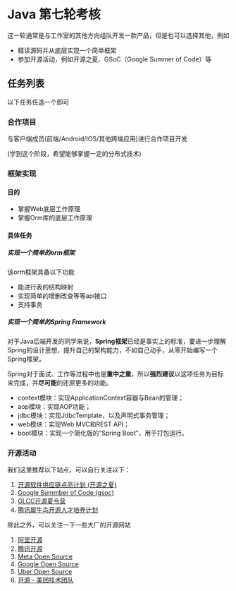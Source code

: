 # Java 第七轮考核

这一轮通常是与工作室的其他方向组队开发一款产品，但是也可以选择其他，例如

- 精读源码并从底层实现一个简单框架
- 参加开源活动，例如开源之夏、GSoC（Google Summer of Code）等

## 任务列表

以下任务任选一个即可

### 合作项目

与客户端成员(前端/Android/IOS/其他跨端应用)进行合作项目开发

(学到这个阶段，希望能够掌握一定的分布式技术)

### 框架实现

#### 目的

- 掌握Web底层工作原理
- 掌握Orm库的底层工作原理

#### 具体任务

##### 实现一个简单的orm框架

该orm框架具备以下功能

- 能进行表的结构映射
- 实现简单的增删改查等等api接口
- 支持事务

##### 实现一个简单的Spring Framework

对于Java后端开发的同学来说，**Spring框架**已经是事实上的标准，要进一步理解Spring的设计思想，提升自己的架构能力，不如自己动手，从零开始编写一个Spring框架。

Spring对于面试、工作等过程中也是**重中之重**，所以**强烈建议**以这项任务为目标来完成，并**尽可能**的还原更多的功能。

- context模块：实现ApplicationContext容器与Bean的管理；
- aop模块：实现AOP功能；
- jdbc模块：实现JdbcTemplate，以及声明式事务管理；
- web模块：实现Web MVC和REST API；
- boot模块：实现一个简化版的“Spring Boot”，用于打包运行。



### 开源活动

我们这里推荐以下站点，可以自行关注以下：

1. [开源软件供应链点亮计划 (开源之夏)](https://summer-ospp.ac.cn/) 
2. [Google Summber of Code (gsoc)](https://summerofcode.withgoogle.com/)
3. [GLCC开源夏令营](https://opensource.alibaba.com/)
4. [腾讯犀牛鸟开源人才培养计划](https://opensource.tencent.com/summer-of-code)

除此之外，可以关注一下一些大厂的开源网站

1. [阿里开源](https://opensource.alibaba.com/)
2. [腾讯开源](https://opensource.tencent.com/)
3. [Meta Open Source](https://opensource.fb.com/)
4. [Google Open Source](https://opensource.google/)
5. [Uber Open Source](https://uber.github.io/#/)
6. [开源 - 美团技术团队](https://tech.meituan.com/tags/开源.html)